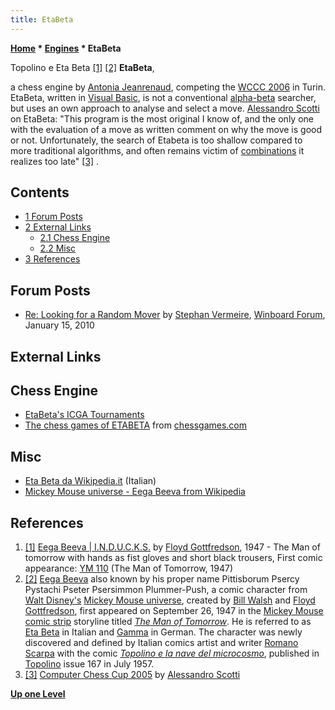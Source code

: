 ```yaml
---
title: EtaBeta
---
```

**[Home](Home "Home") * [Engines](Engines "Engines") * EtaBeta**

[](File:Us_mad_003b_003_eb.jpg) Topolino e Eta Beta <a id="cite-note-1" href="#cite-ref-1">[1]</a> <a id="cite-note-2" href="#cite-ref-2">[2]</a>
**EtaBeta**,

a chess engine by [Antonia Jeanrenaud](Antonia_Jeanrenaud "Antonia Jeanrenaud"), competing the [WCCC 2006](WCCC_2006 "WCCC 2006") in Turin.
EtaBeta, written in [Visual Basic](Basic "Basic"), is not a conventional [alpha-beta](Alpha-Beta "Alpha-Beta") searcher, but uses an own approach to analyse and select a move.
[Alessandro Scotti](Alessandro_Scotti "Alessandro Scotti") on EtaBeta: "This program is the most original I know of, and the only one with the evaluation of a move as written comment on why the move is good or not.
Unfortunately, the search of Etabeta is too shallow compared to more traditional algorithms, and often remains victim of [combinations](Combination "Combination") it realizes too late" <a id="cite-note-3" href="#cite-ref-3">[3]</a> .

## Contents

- [1 Forum Posts](#forum-posts)
- [2 External Links](#external-links)
  - [2.1 Chess Engine](#chess-engine)
  - [2.2 Misc](#misc)
- [3 References](#references)

## Forum Posts

- [Re: Looking for a Random Mover](http://www.open-aurec.com/wbforum/viewtopic.php?f=2&t=50695&start=20#p192582) by [Stephan Vermeire](Stephan_Vermeire "Stephan Vermeire"), [Winboard Forum](Computer_Chess_Forums "Computer Chess Forums"), January 15, 2010

## External Links

## Chess Engine

- [EtaBeta's ICGA Tournaments](https://www.game-ai-forum.org/icga-tournaments/program.php?id=88)
- [The chess games of ETABETA](https://www.chessgames.com/perl/chessplayer?pid=103857) from [chessgames.com](https://www.chessgames.com/index.html)

## Misc

- [Eta Beta da Wikipedia.it](https://it.wikipedia.org/wiki/Eta_Beta) (Italian)
- [Mickey Mouse universe - Eega Beeva from Wikipedia](https://en.wikipedia.org/wiki/Mickey_Mouse_universe#Eega_Beeva)

## References

1. <a id="cite-ref-1" href="#cite-note-1">[1]</a> [Eega Beeva | I.N.D.U.C.K.S.](https://inducks.org/character.php?c=EB) by [Floyd Gottfredson](https://en.wikipedia.org/wiki/Floyd_Gottfredson), 1947 - The Man of tomorrow with hands as fist gloves and short black trousers, First comic appearance: [YM 110](https://inducks.org/story.php?c=YM+110) (The Man of Tomorrow, 1947)
1. <a id="cite-ref-2" href="#cite-note-2">[2]</a> [Eega Beeva](https://en.wikipedia.org/wiki/Mickey_Mouse_universe#Eega_Beeva) also known by his proper name Pittisborum Psercy Pystachi Pseter Psersimmon Plummer-Push, a comic character from [Walt Disney's](https://en.wikipedia.org/wiki/Walt_Disney) [Mickey Mouse universe](https://en.wikipedia.org/wiki/Mickey_Mouse_universe), created by [Bill Walsh](<https://en.wikipedia.org/wiki/Bill_Walsh_(producer)>) and [Floyd Gottfredson](https://en.wikipedia.org/wiki/Floyd_Gottfredson),
   first appeared on September 26, 1947 in the [Mickey Mouse comic strip](<https://en.wikipedia.org/wiki/Mickey_Mouse_(comic_strip)>) storyline titled *[The Man of Tomorrow](https://inducks.org/story.php?c=YM+110)*. He is referred to as [Eta Beta](https://it.wikipedia.org/wiki/Eta_Beta) in Italian and [Gamma](https://de.wikipedia.org/wiki/Liste_der_Bewohner_Entenhausens#Gamma) in German. The character was newly discovered and defined by Italian comics artist and writer [Romano Scarpa](https://en.wikipedia.org/wiki/Romano_Scarpa) with the comic *[Topolino e la nave del microcosmo](https://comicvine.gamespot.com/topolino-167-topolino-e-la-nave-del-microcosmo/4000-156587/)*, published in [Topolino](https://it.wikipedia.org/wiki/Topolino) issue 167 in July 1957.
1. <a id="cite-ref-3" href="#cite-note-3">[3]</a> [Computer Chess Cup 2005](http://walkofmind.com/programming/chess/ccc2005.htm) by [Alessandro Scotti](Alessandro_Scotti "Alessandro Scotti")

**[Up one Level](Engines "Engines")**

